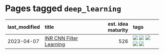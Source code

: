# Pages tagged `deep_learning`

|last_modified|title|est. idea maturity|tags
|:---|:---|---:|:---|
|2023-04-07|[INR CNN Filter Learning](../INR_CNN_filter_learning.md)|526|[![](https://img.shields.io/badge/tag-CNN-fdf6a0)](../tags/CNN.md) [![](https://img.shields.io/badge/tag-INR-288446)](../tags/INR.md) [![](https://img.shields.io/badge/tag-deep_learning-cd61a2)](../tags/deep_learning.md) [![](https://img.shields.io/badge/tag-experimental-32d44f)](../tags/experimental.md) [![](https://img.shields.io/badge/tag-filter_learning-95c41e)](../tags/filter_learning.md)|